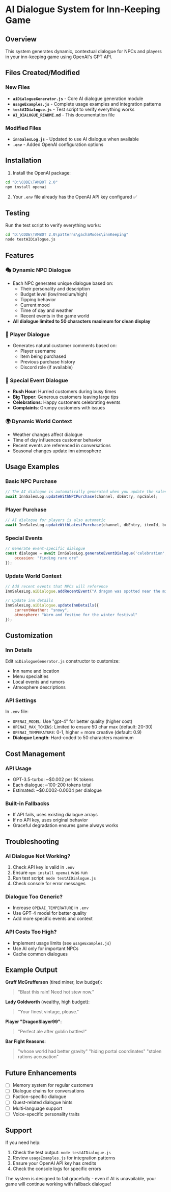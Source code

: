 # AI Dialogue System for Inn-Keeping Game

## Overview
This system generates dynamic, contextual dialogue for NPCs and players in your inn-keeping game using OpenAI's GPT API.

## Files Created/Modified

### New Files
- **`aiDialogueGenerator.js`** - Core AI dialogue generation module
- **`usageExamples.js`** - Complete usage examples and integration patterns  
- **`testAIDialogue.js`** - Test script to verify everything works
- **`AI_DIALOGUE_README.md`** - This documentation file

### Modified Files
- **`innSalesLog.js`** - Updated to use AI dialogue when available
- **`.env`** - Added OpenAI configuration options

## Installation

1. Install the OpenAI package:
```bash
cd "D:\CODE\TAMBOT 2.0"
npm install openai
```

2. Your `.env` file already has the OpenAI API key configured ✅

## Testing

Run the test script to verify everything works:
```bash
cd "D:\CODE\TAMBOT 2.0\patterns\gachaModes\innKeeping"
node testAIDialogue.js
```

## Features

### 🎭 Dynamic NPC Dialogue
- Each NPC generates unique dialogue based on:
  - Their personality and description
  - Budget level (low/medium/high)
  - Tipping behavior
  - Current mood
  - Time of day and weather
  - Recent events in the game world
- **All dialogue limited to 50 characters maximum for clean display**

### 👤 Player Dialogue
- Generates natural customer comments based on:
  - Player username
  - Item being purchased
  - Previous purchase history
  - Discord role (if available)

### 🎉 Special Event Dialogue
- **Rush Hour**: Hurried customers during busy times
- **Big Tipper**: Generous customers leaving large tips
- **Celebrations**: Happy customers celebrating events
- **Complaints**: Grumpy customers with issues

### 🌍 Dynamic World Context
- Weather changes affect dialogue
- Time of day influences customer behavior
- Recent events are referenced in conversations
- Seasonal changes update inn atmosphere

## Usage Examples

### Basic NPC Purchase
```javascript
// The AI dialogue is automatically generated when you update the sales log
await InnSalesLog.updateWithNPCPurchase(channel, dbEntry, npcSale);
```

### Player Purchase
```javascript
// AI dialogue for players is also automatic
await InnSalesLog.updateWithLatestPurchase(channel, dbEntry, itemId, buyer);
```

### Special Events
```javascript
// Generate event-specific dialogue
const dialogue = await InnSalesLog.generateEventDialogue('celebration', {
    occasion: "finding rare ore"
});
```

### Update World Context
```javascript
// Add recent events that NPCs will reference
InnSalesLog.aiDialogue.addRecentEvent("A dragon was spotted near the mines!");

// Update inn details
InnSalesLog.aiDialogue.updateInnDetails({
    currentWeather: "snowy",
    atmosphere: "Warm and festive for the winter festival"
});
```

## Customization

### Inn Details
Edit `aiDialogueGenerator.js` constructor to customize:
- Inn name and location
- Menu specialties
- Local events and rumors
- Atmosphere descriptions

### API Settings
In `.env` file:
- `OPENAI_MODEL`: Use "gpt-4" for better quality (higher cost)
- `OPENAI_MAX_TOKENS`: Limited to ensure 50 char max (default: 20-30)
- `OPENAI_TEMPERATURE`: 0-1, higher = more creative (default: 0.9)
- **Dialogue Length**: Hard-coded to 50 characters maximum

## Cost Management

### API Usage
- GPT-3.5-turbo: ~$0.002 per 1K tokens
- Each dialogue: ~100-200 tokens total
- Estimated: ~$0.0002-0.0004 per dialogue

### Built-in Fallbacks
- If API fails, uses existing dialogue arrays
- If no API key, uses original behavior
- Graceful degradation ensures game always works

## Troubleshooting

### AI Dialogue Not Working?
1. Check API key is valid in `.env`
2. Ensure `npm install openai` was run
3. Run test script: `node testAIDialogue.js`
4. Check console for error messages

### Dialogue Too Generic?
- Increase `OPENAI_TEMPERATURE` in `.env`
- Use GPT-4 model for better quality
- Add more specific events and context

### API Costs Too High?
- Implement usage limits (see `usageExamples.js`)
- Use AI only for important NPCs
- Cache common dialogues

## Example Output

**Gruff McGrufferson** (tired miner, low budget):
> "Blast this rain! Need hot stew now."

**Lady Goldworth** (wealthy, high budget):
> "Your finest vintage, please."

**Player "DragonSlayer99"**:
> "Perfect ale after goblin battles!"

**Bar Fight Reasons**:
> "whose world had better gravity"
> "hiding portal coordinates" 
> "stolen rations accusation"

## Future Enhancements

- [ ] Memory system for regular customers
- [ ] Dialogue chains for conversations
- [ ] Faction-specific dialogue
- [ ] Quest-related dialogue hints
- [ ] Multi-language support
- [ ] Voice-specific personality traits

## Support

If you need help:
1. Check the test output: `node testAIDialogue.js`
2. Review `usageExamples.js` for integration patterns
3. Ensure your OpenAI API key has credits
4. Check the console logs for specific errors

The system is designed to fail gracefully - even if AI is unavailable, your game will continue working with fallback dialogue!